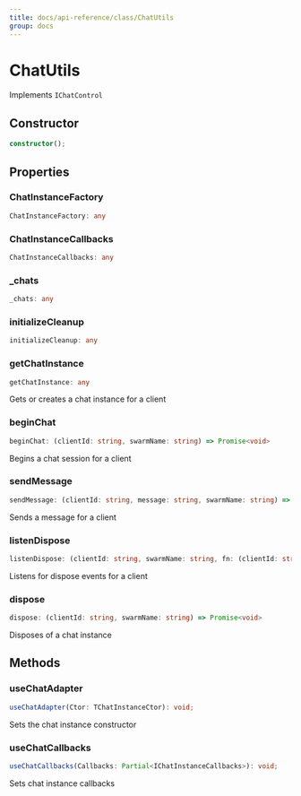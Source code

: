 ```yaml
---
title: docs/api-reference/class/ChatUtils
group: docs
---
```


# ChatUtils

Implements `IChatControl`

## Constructor

```ts
constructor();
```

## Properties

### ChatInstanceFactory

```ts
ChatInstanceFactory: any
```

### ChatInstanceCallbacks

```ts
ChatInstanceCallbacks: any
```

### _chats

```ts
_chats: any
```

### initializeCleanup

```ts
initializeCleanup: any
```

### getChatInstance

```ts
getChatInstance: any
```

Gets or creates a chat instance for a client

### beginChat

```ts
beginChat: (clientId: string, swarmName: string) => Promise<void>
```

Begins a chat session for a client

### sendMessage

```ts
sendMessage: (clientId: string, message: string, swarmName: string) => Promise<string>
```

Sends a message for a client

### listenDispose

```ts
listenDispose: (clientId: string, swarmName: string, fn: (clientId: string) => void) => void
```

Listens for dispose events for a client

### dispose

```ts
dispose: (clientId: string, swarmName: string) => Promise<void>
```

Disposes of a chat instance

## Methods

### useChatAdapter

```ts
useChatAdapter(Ctor: TChatInstanceCtor): void;
```

Sets the chat instance constructor

### useChatCallbacks

```ts
useChatCallbacks(Callbacks: Partial<IChatInstanceCallbacks>): void;
```

Sets chat instance callbacks
